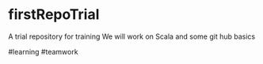 # firstRepoTrial
A trial repository for training
We will work on Scala and some git hub basics

#learning
#teamwork
